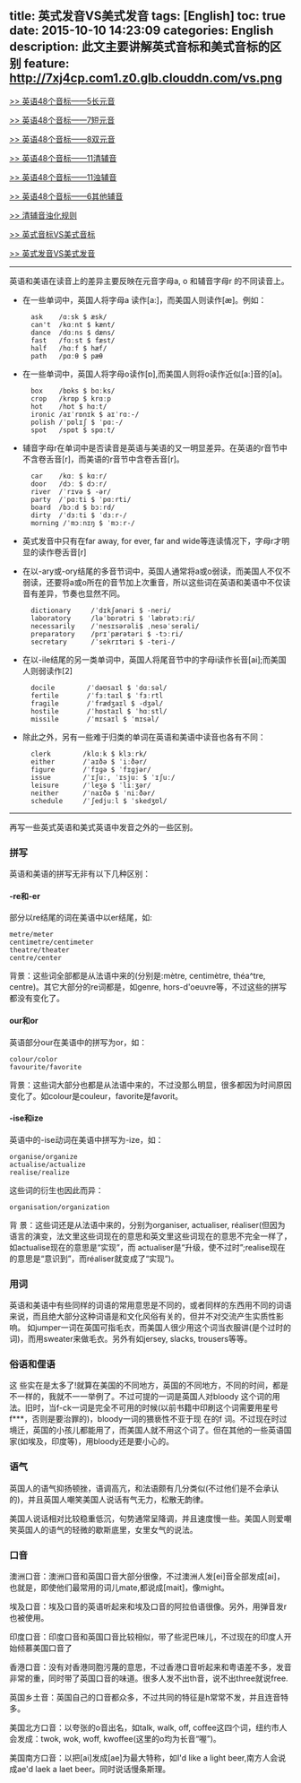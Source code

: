 title: 英式发音VS美式发音
tags: [English]
toc: true
date: 2015-10-10 14:23:09
categories: English
description: 此文主要讲解英式音标和美式音标的区别
feature: http://7xj4cp.com1.z0.glb.clouddn.com/vs.png
---

[>> 英语48个音标——5长元音](http://www.jasonai.com/2015/09/28/%E8%8B%B1%E8%AF%AD48%E4%B8%AA%E9%9F%B3%E6%A0%87%E2%80%94%E2%80%945%E9%95%BF%E5%85%83%E9%9F%B3/)

[>> 英语48个音标——7短元音](http://www.jasonai.com/2015/09/28/%E8%8B%B1%E8%AF%AD48%E4%B8%AA%E9%9F%B3%E6%A0%87%E2%80%94%E2%80%947%E7%9F%AD%E5%85%83%E9%9F%B3/)

[>> 英语48个音标——8双元音](http://www.jasonai.com/2015/09/28/%E8%8B%B1%E8%AF%AD48%E4%B8%AA%E9%9F%B3%E6%A0%87%E2%80%94%E2%80%948%E5%8F%8C%E5%85%83%E9%9F%B3/)

[>> 英语48个音标——11清辅音](http://www.jasonai.com/2015/09/28/%E8%8B%B1%E8%AF%AD48%E4%B8%AA%E9%9F%B3%E6%A0%87%E2%80%94%E2%80%9411%E6%B8%85%E8%BE%85%E9%9F%B3/)

[>> 英语48个音标——11浊辅音](http://www.jasonai.com/2015/09/28/%E8%8B%B1%E8%AF%AD48%E4%B8%AA%E9%9F%B3%E6%A0%87%E2%80%94%E2%80%9411%E6%B5%8A%E8%BE%85%E9%9F%B3/)

[>> 英语48个音标——6其他辅音](http://www.jasonai.com/2015/09/28/%E8%8B%B1%E8%AF%AD48%E4%B8%AA%E9%9F%B3%E6%A0%87%E2%80%94%E2%80%946%E5%85%B6%E4%BB%96%E8%BE%85%E9%9F%B3/)

[>> 清辅音浊化规则](http://www.jasonai.com/2015/10/10/%E6%B8%85%E8%BE%85%E9%9F%B3%E6%B5%8A%E5%8C%96%E8%A7%84%E5%88%99/)

[>> 英式音标VS美式音标](http://www.jasonai.com/2015/09/29/%E8%8B%B1%E5%BC%8F%E9%9F%B3%E6%A0%87VS%E7%BE%8E%E5%BC%8F%E9%9F%B3%E6%A0%87/)

[>> 英式发音VS美式发音](http://www.jasonai.com/2015/10/10/%E8%8B%B1%E5%BC%8F%E5%8F%91%E9%9F%B3VS%E7%BE%8E%E5%BC%8F%E5%8F%91%E9%9F%B3/)

<!--more-->

---

英语和美语在读音上的差异主要反映在元音字母a, o 和辅音字母r 的不同读音上。

+ 在一些单词中，英国人将字母a 读作[a:]，而美国人则读作[æ]。例如：

        ask    /ɑːsk $ æsk/
        can't  /kɑːnt $ kænt/
        dance  /dɑːns $ dæns/
        fast   /fɑːst $ fæst/
        half   /hɑːf $ hæf/  
        path   /pɑːθ $ pæθ

+ 在一些单词中，英国人将字母o读作[ɒ],而美国人则将o读作近似[a:]音的[a]。

        box    /bɒks $ bɑːks/
        crop   /krɒp $ krɑːp
        hot    /hɒt $ hɑːt/
        ironic /aɪˈrɒnɪk $ aɪˈrɑː-/
        polish /ˈpɒlɪʃ $ ˈpɑː-/
        spot   /spɒt $ spɑːt/
        
+ 辅音字母r在单词中是否读音是英语与美语的又一明显差异。在英语的r音节中不含卷舌音[r]，而美语的r音节中含卷舌音[r]。

        car    /kɑː $ kɑːr/
        door   /dɔː $ dɔːr/
        river  /ˈrɪvə $ -ər/
        party  /ˈpɑːti $ ˈpɑːrti/
        board  /bɔːd $ bɔːrd/
        dirty  /ˈdɜːti $ ˈdɜːr-/
        morning /ˈmɔːnɪŋ $ ˈmɔːr-/

+ 英式发音中只有在far away, for ever, far and wide等连读情况下，字母r才明显的读作卷舌音[r]

+ 在以-ary或-ory结尾的多音节词中，英国人通常将a或o弱读，而美国人不仅不弱读，还要将a或o所在的音节加上次重音，所以这些词在英语和美语中不仅读音有差异，节奏也显然不同。

        dictionary     /ˈdɪkʃənəri $ -neri/
        laboratory     /ləˈbɒrətri $ ˈlæbrətɔːri/
        necessarily    /ˈnesɪsərəli$ ˌnesəˈserəli/
        preparatory    /prɪˈpærətəri $ -tɔːri/
        secretary      /ˈsekrɪtəri $ -teri-/
        
+ 在以-ile结尾的另一类单词中，英国人将尾音节中的字母i读作长音[ai];而美国人则弱读作[2]

        docile        /ˈdəʊsaɪl $ ˈdɑːsəl/
        fertile       /ˈfɜːtaɪl $ ˈfɜːrtl
        fragile       /ˈfrædʒaɪl $ -dʒəl/
        hostile       /ˈhɒstaɪl $ ˈhɑːstl/
        missile       /ˈmɪsaɪl $ ˈmɪsəl/
        
+ 除此之外，另有一些难于归类的单词在英语和美语中读音也各有不同：

        clerk        /klɑːk $ klɜːrk/
        either       /ˈaɪðə $ ˈiːðər/
        figure       /ˈfɪɡə $ ˈfɪɡjər/
        issue        /ˈɪʃuː, ˈɪsjuː $ ˈɪʃuː/
        leisure      /ˈleʒə $ ˈliːʒər/
        neither      /ˈnaɪðə $ ˈniːðər/
        schedule     /ˈʃedjuːl $ ˈskedʒʊl/

---

再写一些英式英语和美式英语中发音之外的一些区别。

### 拼写

英语和美语的拼写无非有以下几种区别：

#### -re和-er

部分以re结尾的词在美语中以er结尾，如:

    metre/meter
    centimetre/centimeter
    theatre/theater
    centre/center
    
背景：这些词全部都是从法语中来的(分别是:mètre, centimètre, théa^tre, centre)。其它大部分的re词都是，如genre, hors-d'oeuvre等，不过这些的拼写都没有变化了。

#### our和or

英语部分our在美语中的拼写为or，如：

    colour/color
    favourite/favorite
    
背景：这些词大部分也都是从法语中来的，不过没那么明显，很多都因为时间原因变化了。如colour是couleur，favorite是favorit。

#### -ise和ize

英语中的-ise动词在美语中拼写为-ize，如：

    organise/organize
    actualise/actualize
    realise/realize
    
这些词的衍生也因此而异：

    organisation/organization
    
背 景：这些词还是从法语中来的，分别为organiser, actualiser, réaliser(但因为语言的演变，法文里这些词现在的意思和英文里这些词现在的意思不完全一样了，如actualise现在的意思是“实现”，而 actualiser是“升级，使不过时”;realise现在的意思是“意识到”，而réaliser就变成了“实现”)。

### 用词
英语和美语中有些同样的词语的常用意思是不同的，或者同样的东西用不同的词语来说，而且绝大部分这种词语是和文化风俗有关的，但并不对交流产生实质性影响。 如jumper一词在英国可指毛衣，而美国人很少用这个词当衣服讲(是个过时的词)，而用sweater来做毛衣。另外有如jersey, slacks, trousers等等。

### 俗语和俚语
这 些实在是太多了!就算在美国的不同地方，英国的不同地方，不同的时间，都是不一样的，我就不一一举例了。不过可提的一词是英国人对bloody 这个词的用法。旧时，当f-ck一词是完全不可用的时候(以前书籍中印刷这个词需要用星号f***，否则是要治罪的)，bloody一词的猥亵性不亚于现 在的f 词。不过现在时过境迁，英国的小孩儿都能用了，而美国人就不用这个词了。但在其他的一些英语国家(如埃及，印度等)，用bloody还是要小心的。

### 语气
英国人的语气抑扬顿挫，语调高亢，和法语颇有几分类似(不过他们是不会承认的)，并且英国人嘲笑美国人说话有气无力，松散无韵律。

美国人说话相对比较稳重低沉，句势通常呈降调，并且速度慢一些。美国人则爱嘲笑英国人的语气的轻微的歇斯底里，女里女气的说法。

### 口音
澳洲口音：澳洲口音和英国口音大部分很像，不过澳洲人发[ei]音全部发成[ai]，也就是，即使他们最常用的词儿mate,都说成[mait]，像might。

埃及口音：埃及口音的英语听起来和埃及口音的阿拉伯语很像。另外，用弹音发r也被使用。

印度口音：印度口音和英国口音比较相似，带了些泥巴味儿，不过现在的印度人开始倾慕美国口音了

香港口音：没有对香港同胞污蔑的意思，不过香港口音听起来和粤语差不多，发音非常的重，同时带了英国口音的味道。很多人发不出th音，说不出three就说free.

英国乡土音：英国自己的口音都众多，不过共同的特征是h常常不发，并且连音特多。

美国北方口音：以夸张的o音出名，如talk, walk, off, coffee这四个词，纽约市人会发成：twok, wok, woff, kwoffee(这里的o均为长音“喔”)。

美国南方口音：以把[ai]发成[ae]为最大特称，如I'd like a light beer,南方人会说成ae'd laek a laet beer。同时说话慢条斯理。
